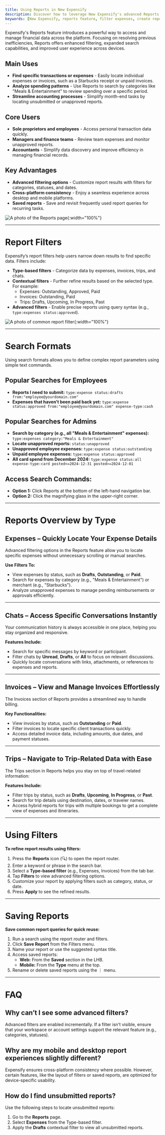 ```yaml
---
title: Using Reports in New Expensify
description: Discover how to leverage New Expensify's advanced Reports feature for financial data management and expense tracking.
keywords: [New Expensify, reports feature, filter expenses, create reports]
---
```

<div id="new-expensify" markdown="1">

Expensify's Reports feature introduces a powerful way to access and manage financial data across the platform. Focusing on resolving previous inefficiencies, Reports offers enhanced filtering, expanded search capabilities, and improved user experience across devices.

## Main Uses

- **Find specific transactions or expenses** - Easily locate individual expenses or invoices, such as a Starbucks receipt or unpaid invoices.
- **Analyze spending patterns** - Use Reports to search by categories like "Meals & Entertainment" to review spending over a specific period.
- **Streamline accounting processes** - Simplify month-end tasks by locating unsubmitted or unapproved reports.

## Core Users

- **Sole proprietors and employees** - Access personal transaction data quickly.
- **Managers and finance teams** - Review team expenses and monitor unapproved reports.
- **Accountants** - Simplify data discovery and improve efficiency in managing financial records.

## Key Advantages

- **Advanced filtering options** - Customize report results with filters for categories, statuses, and dates.
- **Cross-platform consistency** - Enjoy a seamless experience across desktop and mobile platforms.
- **Saved reports** - Save and revisit frequently used report queries for recurring tasks.

![A photo of the Reports page]({{site.url}}/assets/images/ExpensifyHelp-Reports-1-v2.png){:width="100%"}

---

# Report Filters

Expensify’s report filters help users narrow down results to find specific data. Filters include:

- **Type-based filters** - Categorize data by expenses, invoices, trips, and chats.
- **Contextual filters** - Further refine results based on the selected type. For example:
  - Expenses: Outstanding, Approved, Paid
  - Invoices: Outstanding, Paid
  - Trips: Drafts, Upcoming, In Progress, Past
- **Advanced filters** - Enable precise reports using query syntax (e.g., `type:expenses status:approved`).

![A photo of common report filter]({{site.url}}/assets/images/ExpensifyHelp-SearchFormat.png){:width="100%"}

---

# Search Formats

Using search formats allows you to define complex report parameters using simple text commands. 

## Popular Searches for Employees

- **Reports I need to submit:** `type:expense status:drafts from:"employee@yourdomain.com"`
- **Expenses that haven’t been paid back yet:** `type:expense status:approved from:"employee@yourdomain.com" expense-type:cash`

## Popular Searches for Admins

- **Search by category (e.g., all "Meals & Entertainment" expenses):** `type:expenses category:"Meals & Entertainment"`
- **Locate unapproved reports:** `status:unapproved`
- **Unapproved employee expenses:** `type:expense status:outstanding`
- **Unpaid employee expenses:** `type:expense status:approved`
- **All card spend from December 2024:** `type:expense status:all expense-type:card posted<=2024-12-31 posted>=2024-12-01`

## Access Search Commands:
- **Option 1:** Click Reports at the bottom of the left-hand navigation bar.
- **Option 2:** Click the magnifying glass in the upper-right corner.

---

# Reports Overview by Type

## Expenses – Quickly Locate Your Expense Details
Advanced filtering options in the Reports feature allow you to locate specific expenses without unnecessary scrolling or manual searches.

**Use Filters To:**
- View expenses by status, such as **Drafts**, **Outstanding**, or **Paid**.
- Search for expenses by category (e.g., "Meals & Entertainment") or merchant (e.g., "Starbucks").
- Analyze unapproved expenses to manage pending reimbursements or approvals efficiently.

---

## Chats – Access Specific Conversations Instantly
Your communication history is always accessible in one place, helping you stay organized and responsive.

**Features Include:**
- Search for specific messages by keyword or participant.
- Filter chats by **Unread**, **Drafts**, or **All** to focus on relevant discussions.
- Quickly locate conversations with links, attachments, or references to expenses and reports.

---

## Invoices – View and Manage Invoices Effortlessly
The Invoices section of Reports provides a streamlined way to handle billing. 

**Key Functionalities:**
- View invoices by status, such as **Outstanding** or **Paid**.
- Filter invoices to locate specific client transactions quickly.
- Access detailed invoice data, including amounts, due dates, and payment statuses.

---

## Trips – Navigate to Trip-Related Data with Ease
The Trips section in Reports helps you stay on top of travel-related information:

**Features Include:**
- Filter trips by status, such as **Drafts**, **Upcoming**, **In Progress**, or **Past**.
- Search for trip details using destination, dates, or traveler names.
- Access hybrid reports for trips with multiple bookings to get a complete view of expenses and itineraries.

---

# Using Filters

**To refine report results using filters:**

1. Press the **Reports** icon (🔍) to open the report router.
2. Enter a keyword or phrase in the search bar.
3. Select a **Type-based filter** (e.g., Expenses, Invoices) from the tab bar.
4. Tap **Filters** to view advanced filtering options.
5. Customize your report by applying filters such as category, status, or date.
6. Press **Apply** to see the refined results.

---

# Saving Reports

**Save common report queries for quick reuse:**

1. Run a search using the report router and filters.
2. Click **Save Report** from the Filters menu.
3. Name your report or use the suggested syntax title.
4. Access saved reports:
   - **Web:** From the **Saved** section in the LHB.
   - **Mobile:** From the **Type** menu at the top.
5. Rename or delete saved reports using the ⋮ menu.

---

# FAQ

## Why can’t I see some advanced filters?
Advanced filters are enabled incrementally. If a filter isn’t visible, ensure that your workspace or account settings support the relevant feature (e.g., categories, statuses).

## Why are my mobile and desktop report experiences slightly different?
Expensify ensures cross-platform consistency where possible. However, certain features, like the layout of filters or saved reports, are optimized for device-specific usability.

## How do I find unsubmitted reports?
Use the following steps to locate unsubmitted reports:
1. Go to the **Reports** page.
2. Select **Expenses** from the Type-based filter.
3. Apply the **Drafts** contextual filter to view all unsubmitted reports.

</div>
